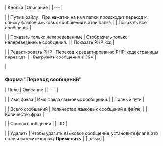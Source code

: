 | Кнопка | Описание |
| --- |

|
| Путь к файлу | При нажатии на имя папки происходит переход к списку файлов языковых сообщений в этой папке. |
| Показать все сообщения |

|
| Показать только непереведенные | Отображать только непереведенные сообщения. |
| Показать PHP код |

|
| Редактировать PHP | Переход к редактированию PHP-кода страницы перевода. |
| Выгрузить сообщения в CSV |

|

### Форма "Перевод сообщений"

| Поле | Описание |
| --- |

|
| Имя файла | Имя файла языковых сообщений. |
| Полный путь |

|
| Всего сообщений | Количество языковых сообщений в файле. |
| Количество фраз |

|
| Список сообщений | |
| ID |

|
| Удалить | Чтобы удалить языковое сообщение, установите флаг в это поле и нажмите кнопку **Применить**. |
| [язык] |